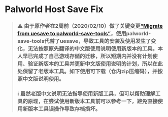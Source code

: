 # Palworld Host Save Fix

> ### :warning: 由于原作者在2周前（2020/02/10）做了关键变更[“Migrate from uesave to palworld-save-tools”](https://github.com/skydiver-jay/palworld-host-save-fix/commit/d7f2cf8b9f627537d7d1c521c2ab9157f148ad9e)，使用palworld-save-tools代替了uesave，导致工具的安装及使用发生了变化，无法按照原先翻译的中文版使用说明使用新版本的工具。本人早已完成了自己游戏存储的迁移，所以短期内并没有计划使用、验证新版本的工具并更新中文版使用说明的计划，所以在此处保留了老版本工具。如下使用可下载（仓内zip压缩码），并按照中文版说明使用。
> ### ℹ️ 虽然老版中文说明无法指导使用新版工具，但可以帮助理解工具的原理，在尝试使用新版本工具前可以参考一下，避免直接使用新版本工具误操作导致存档损坏。


